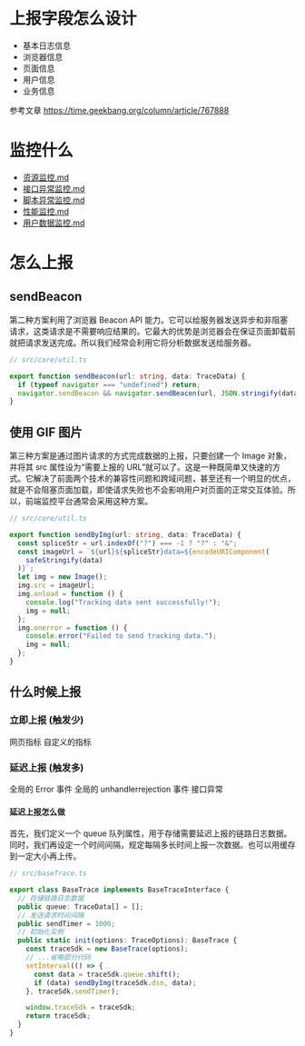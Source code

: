 # 上报字段怎么设计

- 基本日志信息
- 浏览器信息
- 页面信息
- 用户信息
- 业务信息

参考文章
https://time.geekbang.org/column/article/767888

# 监控什么

- [资源监控.md](资源监控.md)
- [接口异常监控.md](接口异常监控.md)
- [脚本异常监控.md](脚本异常监控.md)
- [性能监控.md](网页指标监控)
- [用户数据监控.md](用户数据监控.md)

# 怎么上报

## sendBeacon

第二种方案利用了浏览器 Beacon API 能力。它可以给服务器发送异步和非阻塞请求，这类请求是不需要响应结果的。它最大的优势是浏览器会在保证页面卸载前就把请求发送完成。所以我们经常会利用它将分析数据发送给服务器。

```typescript
// src/core/util.ts

export function sendBeacon(url: string, data: TraceData) {
  if (typeof navigator === "undefined") return;
  navigator.sendBeacon && navigator.sendBeacon(url, JSON.stringify(data));
}
```

## 使用 GIF 图片

第三种方案是通过图片请求的方式完成数据的上报，只要创建一个 Image 对象，并将其 src 属性设为“需要上报的 URL”就可以了。这是一种既简单又快速的方式。它解决了前面两个技术的兼容性问题和跨域问题，甚至还有一个明显的优点，就是不会阻塞页面加载，即使请求失败也不会影响用户对页面的正常交互体验。所以，前端监控平台通常会采用这种方案。

```typescript
// src/core/util.ts

export function sendByImg(url: string, data: TraceData) {
  const spliceStr = url.indexOf("?") === -1 ? "?" : "&";
  const imageUrl = `${url}${spliceStr}data=${encodeURIComponent(
    safeStringify(data)
  )}`;
  let img = new Image();
  img.src = imageUrl;
  img.onload = function () {
    console.log("Tracking data sent successfully!");
    img = null;
  };
  img.onerror = function () {
    console.error("Failed to send tracking data.");
    img = null;
  };
}
```

## 什么时候上报

### 立即上报 (触发少)

网页指标
自定义的指标

### 延迟上报 (触发多)

全局的 Error 事件
全局的 unhandlerrejection 事件
接口异常

#### 延迟上报怎么做

首先，我们定义一个 queue 队列属性，用于存储需要延迟上报的链路日志数据。同时，我们再设定一个时间间隔，规定每隔多长时间上报一次数据。也可以用缓存到一定大小再上传。

```typescript
// src/baseTrace.ts

export class BaseTrace implements BaseTraceInterface {
  // 存储链路日志数据
  public queue: TraceData[] = [];
  // 发送请求时间间隔
  public sendTimer = 1000;
  // 初始化实例
  public static init(options: TraceOptions): BaseTrace {
    const traceSdk = new BaseTrace(options);
    // ...省略部分代码
    setInterval(() => {
      const data = traceSdk.queue.shift();
      if (data) sendByImg(traceSdk.dsn, data);
    }, traceSdk.sendTimer);

    window.traceSdk = traceSdk;
    return traceSdk;
  }
}
```
